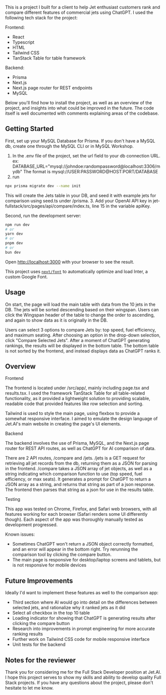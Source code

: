 This is a project I built for a client to help Jet enthusiast customers rank and compare different features of commercial jets using ChatGPT. I used the following tech stack for the project:

Frontend:
- React
- Typescript
- HTML
- Tailwind CSS
- TanStack Table for table framework

Backend:
- Prisma
- Next.js
- Next.js page router for REST endpoints
- MySQL

Below you'll find how to install the project, as well as an overview of the project, and insights into what could be improved in the future. The code itself is well documented with comments explaining areas of the codebase.

## Getting Started

First, set up your MySQL Database for Prisma. If you don't have a MySQL db, create one through the MySQL CLI or in MySQL Workshop.
1. In the .env file of the project, set the url field to your db connection URL.
ex: DATABASE_URL="mysql://johndoe:randompassword@localhost:3306/mydb"
The format is mysql://USER:PASSWORD@HOST:PORT/DATABASE
2. run
```bash
npx prisma migrate dev --name init
```
This will create the Jets table in your DB, and seed it with example jets for comparison using seed.ts under /prisma.
3. Add your OpenAI API key in jet-fullstack/src/pages/api/compare/index.ts, line 15 in the variable apiKey.


Second, run the development server:
```bash
npm run dev
# or
yarn dev
# or
pnpm dev
# or
bun dev
```

Open [http://localhost:3000](http://localhost:3000) with your browser to see the result.

This project uses [`next/font`](https://nextjs.org/docs/basic-features/font-optimization) to automatically optimize and load Inter, a custom Google Font.

## Usage
On start, the page will load the main table with data from the 10 jets in the DB. The jets will be sorted descending based on their wingspan. Users can click the Wingspan header of the table to change the order to ascending, and again to show data as it is originally in the DB.

Users can select 3 options to compare Jets by: top speed, fuel efficiency, and maximum seating. After choosing an option in the drop-down selection, click "Compare Selected Jets". After a moment of ChatGPT generating rankings, the results will be displayed in the bottom table. The bottom table is not sorted by the frontend, and instead displays data as ChatGPT ranks it.

## Overview

Frontend

The frontend is located under /src/app/, mainly including page.tsx and results.tsx. I used the framework TanStack Table for all table-related functionality, as it provided a lightweight solution to providing scalable, readable code that provided features like row selection and sorting.

Tailwind is used to style the main page, using flexbox to provide a somewhat responsive interface. I aimed to emulate the design language of Jet.AI's main website in creating the page's UI elements.

Backend

The backend involves the use of Prisma, MySQL, and the Next.js page router for REST API routes, as well as ChatGPT for AI comparison of data.

There are 2 API routes, /compare and /jets. /jets is a GET request for retrieving all jet records from the db, returning them as a JSON for parsing in the frontend. /compare takes a JSON array of jet objects, as well as a string indicating which comparison function to use (top speed, fuel efficiency, or max seats). It generates a prompt for ChatGPT to return a JSON array as a string, and returns that string as part of a json response. The frontend then parses that string as a json for use in the results table.

Testing

This app was tested on Chrome, Firefox, and Safari web browsers, with all features working for each browser (Safari renders some UI differently though). Each aspect of the app was thoroughly manually tested as development progressed.

Known issues:
- Sometimes ChatGPT won't return a JSON object correctly formatted, and an error will appear in the bottom right. Try rerunning the comparison tool by clicking the compare button.
- The main page is responsive for desktop/laptop screens and tablets, but is not responsive for mobile devices

## Future Improvements

Ideally I'd want to implement these features as well to the comparison app:
- Third section where AI would go into detail on the differences between selected jets, and rationalize why it ranked jets as it did
- Select all checkbox in the top 10 table
- Loading indicator for showing that ChatGPT is generating results after clicking the compare button
- Research into improvements in prompt engineering for more accurate ranking results
- Further work on Tailwind CSS code for mobile responsive interface
- Unit tests for the backend

## Notes for the reviewer
Thank you for considering me for the Full Stack Developer position at Jet.AI. I hope this project serves to show my skills and ability to develop quality Full Stack projects. If you have any questions about the project, please don't hesitate to let me know.
